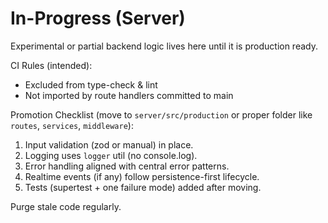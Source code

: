 # In-Progress (Server)

Experimental or partial backend logic lives here until it is production ready.

CI Rules (intended):
- Excluded from type-check & lint
- Not imported by route handlers committed to main

Promotion Checklist (move to `server/src/production` or proper folder like `routes`, `services`, `middleware`):
1. Input validation (zod or manual) in place.
2. Logging uses `logger` util (no console.log).
3. Error handling aligned with central error patterns.
4. Realtime events (if any) follow persistence-first lifecycle.
5. Tests (supertest + one failure mode) added after moving.

Purge stale code regularly.
